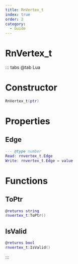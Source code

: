 ```yaml
---
title: RnVertex_t
index: true
order: 2
category:
  - Guide
---
```


# RnVertex_t

::: tabs
@tab Lua
# Constructor
```lua
RnVertex_t(ptr)
```
# Properties
## Edge 
```lua
--- @type number
Read: rnvertex_t.Edge
Write: rnvertex_t.Edge = value
```
# Functions
## ToPtr
```lua
@returns string
rnvertex_t:ToPtr()
```
## IsValid
```lua
@returns bool
rnvertex_t:IsValid()
```

:::